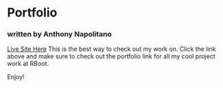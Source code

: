 # Portfolio
### written by Anthony Napolitano
[Live Site Here](https://anap73.github.io/Bootstrap-Portfolio.github.io/)
This is the best way to check out my work on. Click the link above and make sure to check out the portfolio link for all my cool project work at RBoot.


Enjoy!